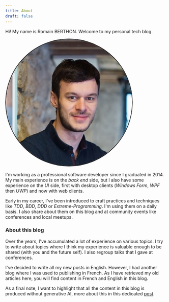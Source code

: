 ```yaml
---
title: About
draft: false
---
```


<style>
  img {
    border: 2px solid;
    border-radius: 50% !important;
  }
</style>

Hi! My name is Romain BERTHON. Welcome to my personal tech blog.

![Portrait of me](1.jfif)

I'm working as a professional software developer since I graduated in 2014. My main experience is on the *back end* side, but I also have some experience on the *UI* side, first with desktop clients (*Windows Form*, *WPF* then *UWP*) and now with web clients.  

Early in my career, I've been introduced to craft practices and techniques like *TDD*, *BDD*, *DDD* or *Extreme-Programming*. I'm using them on a daily basis. I also share about them on this blog and at community events like conferences and local meetups.  

### About this blog

Over the years, I've accumulated a lot of experience on various topics. I try to write about topics where I think my experience is valuable enough to be shared (with you and the future self). I also regroup talks that I gave at conferences.  

I've decided to write all my new posts in English. However, I had another blog where I was used to publishing in French. As I have retrieved my old articles here, you will find content in French and English in this blog.

As a final note, I want to highlight that all the content in this blog is produced without generative AI, more about this in this dedicated [post](/ai).
